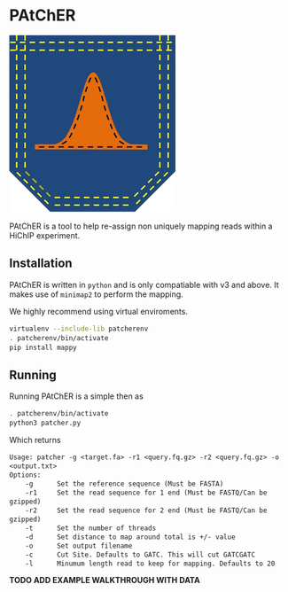 # PAtChER

![logo](patcher_logo.png?raw=true "Logo")

PAtChER is a tool to help re-assign non uniquely mapping reads within a HiChIP experiment.

## Installation

PAtChER is written in `python` and is only compatiable with v3 and above. It makes use of `minimap2` to perform the mapping.

We highly recommend using virtual enviroments.

```bash
virtualenv --include-lib patcherenv
. patcherenv/bin/activate
pip install mappy
```

## Running

Running PAtChER is a simple then as

```bash
. patcherenv/bin/activate
python3 patcher.py
```

Which returns

```
Usage: patcher -g <target.fa> -r1 <query.fq.gz> -r2 <query.fq.gz> -o <output.txt>
Options:
	-g		Set the reference sequence (Must be FASTA)
	-r1		Set the read sequence for 1 end (Must be FASTQ/Can be gzipped)
	-r2		Set the read sequence for 2 end (Must be FASTQ/Can be gzipped)
	-t		Set the number of threads
	-d		Set distance to map around total is +/- value
	-o		Set output filename
	-c		Cut Site. Defaults to GATC. This will cut GATCGATC
	-l		Minumum length read to keep for mapping. Defaults to 20
```

**TODO ADD EXAMPLE WALKTHROUGH WITH DATA**